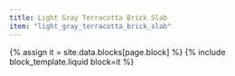 ```yaml
---
title: Light Gray Terracotta Brick Slab
item: "light_gray_terracotta_brick_slab"
---
```


{% assign it = site.data.blocks[page.block] %}
{% include block_template.liquid block=it %}

